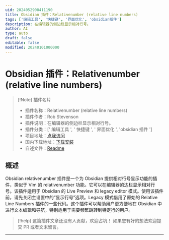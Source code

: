 ```yaml
---
uid: 2024052908411190
title: Obsidian 插件：Relativenumber (relative line numbers)
tags: ['编辑工具', '快捷键', '界面优化', 'obsidian插件']
description: 在编辑器的侧边栏显示相对行号。
author: AI
type: auto
draft: false
editable: false
modified: 20240101000000
---
```


# Obsidian 插件：Relativenumber (relative line numbers)

> [!Note] 插件名片
> - 插件名称：Relativenumber (relative line numbers)
> - 插件作者：Rob Stevenson
> - 插件说明：在编辑器的侧边栏显示相对行号。
> - 插件分类：[' 编辑工具 ', ' 快捷键 ', ' 界面优化 ', 'obsidian 插件 ']
> - 项目地址：[点我访问](https://github.com/thisdotrob/obsidian-relativenumber-plugin)
> - 国内下载地址：[下载安装](https://pkmer.cn/products/plugin/pluginMarket/?obsidian-relativenumber)
> - 自述文件：[Readme](https://ghproxy.net/https://raw.githubusercontent.com/thisdotrob/obsidian-relativenumber-plugin/master/README.md)

## 概述

Obsidian relativenumber 插件是一个为 Obsidian 提供相对行号显示功能的插件，类似于 Vim 的 relativenumber 功能。它可以在编辑器的边栏显示相对行号。该插件适用于 Obsidian 的 Live Preview 和 legacy editor 模式。使用该插件前，请先关闭主设置中的“显示行号”选项。Legacy 模式借用了原始的 Relative Line Numbers 插件的一些代码。这个插件可以帮助用户更方便地在 Obsidian 中进行文本编辑和导航，特别适用于需要频繁跳转到特定行的用户。

> [!help]
> 这篇插件文章还没有人贡献，欢迎占坑！
> 如果您有好的想法欢迎提交 PR 或者文末留言。

---



